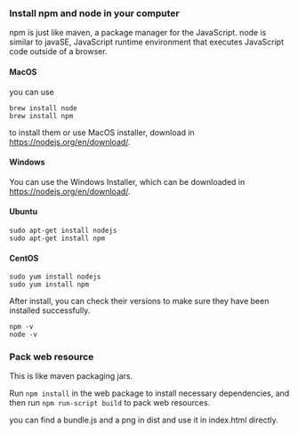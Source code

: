 <!--

    Licensed to the Apache Software Foundation (ASF) under one
    or more contributor license agreements.  See the NOTICE file
    distributed with this work for additional information
    regarding copyright ownership.  The ASF licenses this file
    to you under the Apache License, Version 2.0 (the
    "License"); you may not use this file except in compliance
    with the License.  You may obtain a copy of the License at

        http://www.apache.org/licenses/LICENSE-2.0

    Unless required by applicable law or agreed to in writing,
    software distributed under the License is distributed on an
    "AS IS" BASIS, WITHOUT WARRANTIES OR CONDITIONS OF ANY
    KIND, either express or implied.  See the License for the
    specific language governing permissions and limitations
    under the License.

-->

### Install npm and node in your computer

npm is just like maven, a package manager for the JavaScript. node is similar to javaSE, JavaScript runtime environment that executes JavaScript code outside of a browser.

#### MacOS

you can use
```
brew install node
brew install npm
```
to install them or use MacOS installer, download in https://nodejs.org/en/download/.

#### Windows

You can use the Windows Installer, which can be downloaded in https://nodejs.org/en/download/.

#### Ubuntu

```
sudo apt-get install nodejs
sudo apt-get install npm
```

#### CentOS

```
sudo yum install nodejs
sudo yum install npm
```

After install, you can check their versions to make sure they have been installed successfully.

```
npm -v
node -v
```

### Pack web resource

This is like maven packaging jars. 

Run `npm install` in the web package to install necessary dependencies, and then run `npm run-script build` to pack web resources.

you can find a bundle.js and a png in dist and use it in index.html directly.



